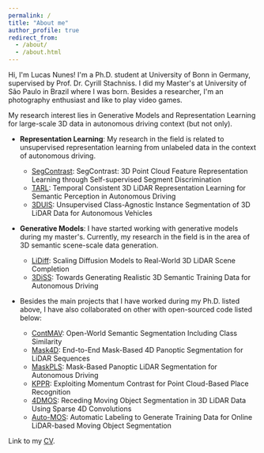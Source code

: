 ```yaml
---
permalink: /
title: "About me"
author_profile: true
redirect_from: 
  - /about/
  - /about.html
---
```


Hi, I'm Lucas Nunes! I'm a Ph.D. student at University of Bonn in Germany, supervised by Prof. Dr. Cyrill Stachniss. I did my Master's at University of São Paulo in Brazil where I was born. Besides a researcher, I'm an photography enthusiast and like to play video games.

My research interest lies in Generative Models and Representation Learning for large-scale 3D data in autonomous driving context (but not only).

- **Representation Learning**: My research in the field is related to unsupervised representation learning from unlabeled data in the context of autonomous driving.
    - [SegContrast](https://github.com/PRBonn/segcontrast): SegContrast: 3D Point Cloud Feature Representation Learning through Self-supervised Segment Discrimination
    - [TARL](https://github.com/PRBonn/TARL): Temporal Consistent 3D LiDAR Representation Learning for Semantic Perception in Autonomous Driving
    - [3DUIS](https://github.com/PRBonn/3DUIS): Unsupervised Class-Agnostic Instance Segmentation of 3D LiDAR Data for Autonomous Vehicles

- **Generative Models**: I have started working with generative models during my master's. Currently, my research in the field is in the area of 3D semantic scene-scale data generation.
    - [LiDiff](https://github.com/PRBonn/LiDiff): Scaling Diffusion Models to Real-World 3D LiDAR Scene Completion
    - [3DiSS](https://github.com/PRBonn/3DiSS): Towards Generating Realistic 3D Semantic Training Data for Autonomous Driving

- Besides the main projects that I have worked during my Ph.D. listed above, I have also collaborated on other with open-sourced code listed below:
    - [ContMAV](https://github.com/PRBonn/ContMAV): Open-World Semantic Segmentation Including Class Similarity
    - [Mask4D](https://github.com/PRBonn/Mask4D): End-to-End Mask-Based 4D Panoptic Segmentation for LiDAR Sequences
    - [MaskPLS](https://github.com/PRBonn/MaskPLS): Mask-Based Panoptic LiDAR Segmentation for Autonomous Driving
    - [KPPR](https://github.com/PRBonn/kppr): Exploiting Momentum Contrast for Point Cloud-Based Place Recognition
    - [4DMOS](https://github.com/PRBonn/4DMOS): Receding Moving Object Segmentation in 3D LiDAR Data Using Sparse 4D Convolutions
    - [Auto-MOS](https://github.com/PRBonn/auto-mos): Automatic Labeling to Generate Training Data for Online LiDAR-based Moving Object Segmentation

Link to my [CV](https://docs.google.com/gview?url=https://raw.githubusercontent.com/nuneslu/nuneslu.github.io/16d79a0947af94f2c42fd7c1d0a3c9bd4cc1a480/files/curriculum-vitae.pdf).

